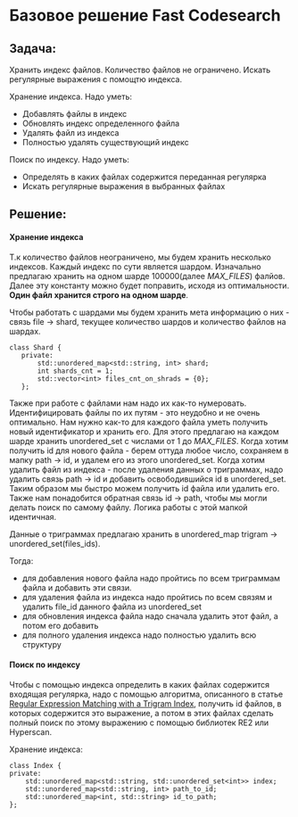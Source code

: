 # Базовое решение Fast Codesearch

## Задача:
Хранить индекс файлов. Количество файлов не ограничено.
Искать регулярные выражения с помощтю индекса.

Хранение индекса. Надо уметь:
- Добавлять файлы в индекс
- Обновлять индекс определенного файла
- Удалять файл из индекса
- Полностью удалять существующий индекс

Поиск по индексу. Надо уметь:
- Определять в каких файлах содержится переданная регулярка 
- Искать регулярные выражения в выбранных файлах

## Решение:

#### Хранение индекса
Т.к количество файлов неограничено, мы будем хранить несколько индексов. 
Каждый индекс по сути является шардом.
Изначально предлагаю хранить на одном шарде 100000(далее *MAX_FILES*) фалйов.
Далее эту константу можно будет поправить, исходя из оптимальности.
**Один файл хранится строго на одном шарде**.

Чтобы работать с шардами мы будем хранить мета информацию о них - связь file -> shard,
текущее количество шардов и количество файлов на шардах.

```
class Shard {
   private:
       std::unordered_map<std::string, int> shard;
       int shards_cnt = 1;
       std::vector<int> files_cnt_on_shrads = {0};
   };
``` 

Также при работе с файлами нам надо их как-то нумеровать.
Идентифицировать файлы по их путям - это неудобно и не очень оптимально.
Нам нужно как-то для каждого файла уметь получить новый идентификатор и хранить его.
Для этого предлагаю на каждом шарде хранить unordered_set c числами от 1 до *MAX_FILES*.
Когда хотим получить id для нового файла - берем оттуда любое число, сохраняем в мапку path -> id, и удалем его из этого unordered_set.
Когда хотим удалить файл из индекса - после удаления данных о триграммах, надо удалить связь path -> id и добавить освободившийся id в unordered_set.
Таким образом мы быстро можем получить id файла или удалить его.
Также нам понадобится обратная связь id -> path, чтобы мы могли делать поиск по самому файлу. Логика работы с этой мапкой идентичная.


Данные о триграммах предлагаю хранить в unordered_map trigram -> unordered_set(files_ids).


Тогда:
- для добавления нового файла надо пройтись по всем триграммам файла и добавить эти связи.
- для удаления файла из индекса надо пройтись по всем связям и удалить file_id данного файла из unordered_set
- для обновления индекса файла надо сначала удалить этот файл, а потом его добавить
- для полного удаления индекса надо полностью удалить всю структуру 

#### Поиск по индексу

Чтобы с помощью индекса определить в каких файлах содержится входящая регулярка, надо с помощью алгоритма,
описанного в статье [Regular Expression Matching with a Trigram Index](https://swtch.com/~rsc/regexp/regexp4.html),
получить id файлов, в которых содержится это выражение, а потом в этих файлах сделать полный поиск по этому
выражению с помощью библиотек RE2 или Hyperscan.

Хранение индекса:
```
class Index {
private:
    std::unordered_map<std::string, std::unordered_set<int>> index;
    std::unordered_map<std::string, int> path_to_id;
    std::unordered_map<int, std::string> id_to_path;
};

```
